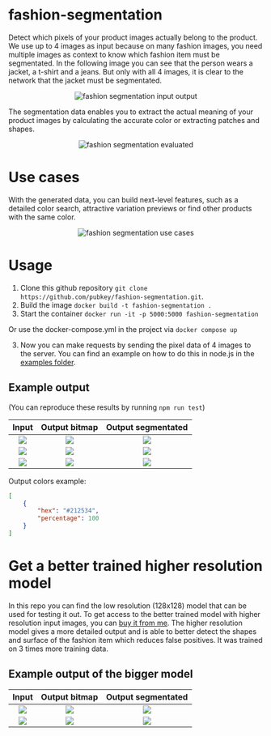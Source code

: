 # fashion-segmentation

Detect which pixels of your product images actually belong to the product.
We use up to 4 images as input because on many fashion images, you need multiple images as context to know which fashion item must be segmentated. In the following image you can see that the person wears a jacket, a t-shirt and a jeans. But only with all 4 images, it is clear to the network that the jacket must be segmentated.

<p align="center">
    <img src="./docs/images/fashion-segmentation-input-output.jpg" alt="fashion segmentation input output" />
</p>

The segmentation data enables you to extract the actual meaning of your product images by calculating the accurate color or extracting patches and shapes.

<p align="center">
    <img src="./docs/images/fashion-segmentation-evaluated.jpg" alt="fashion segmentation evaluated" />
</p>


# Use cases


With the generated data, you can build next-level features, such as a detailed color search, attractive variation previews or find other products with the same color.

<p align="center">
    <img src="./docs/images/fashion-segmentation-use-cases.jpg" alt="fashion segmentation use cases" />
</p>


# Usage

1. Clone this github repository `git clone https://github.com/pubkey/fashion-segmentation.git`.
2. Build the image `docker build -t fashion-segmentation .`
3. Start the container `docker run -it -p 5000:5000 fashion-segmentation`

Or use the docker-compose.yml in the project via `docker compose up`

3. Now you can make requests by sending the pixel data of 4 images to the server. You can find an example on how to do this in node.js in the [examples folder](./examples/nodejs-example.ts).

## Example output

(You can reproduce these results by running `npm run test`)

Input                      |  Output bitmap            |  Output segmentated       |
:-------------------------:|:-------------------------:|:-------------------------:|
![](./output/0002/input.jpg)    |  ![](./output/0002/bitmap.jpg) |  ![](./output/0002/segmentated.png)
![](./output/0001/input.jpg)    |  ![](./output/0001/bitmap.jpg) |  ![](./output/0001/segmentated.png)
![](./output/0003/input.jpg)    |  ![](./output/0003/bitmap.jpg) |  ![](./output/0003/segmentated.png)

Output colors example:

```json
[
    {
        "hex": "#212534",
        "percentage": 100
    }
]
```

# Get a better trained higher resolution model

In this repo you can find the low resolution (128x128) model that can be used for testing it out. To get access to the better trained model with higher resolution input images, you can [buy it from me](https://twitter.com/pubkeypubkey). The higher resolution model gives a more detailed output and is able to better detect the shapes and surface of the fashion item which reduces false positives. It was trained on 3 times more training data.

## Example output of the bigger model

Input                      |  Output bitmap            |  Output segmentated
:-------------------------:|:-------------------------:|:-------------------------:
![](./output-384/0002/input.jpg)    |  ![](./output-384/0002/bitmap.jpg) |  ![](./output-384/0002/segmentated.jpg)
![](./output-384/0001/input.jpg)    |  ![](./output-384/0001/bitmap.jpg) |  ![](./output-384/0001/segmentated.jpg)
